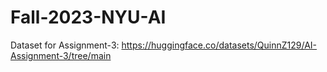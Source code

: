 # Fall-2023-NYU-AI

Dataset for Assignment-3: https://huggingface.co/datasets/QuinnZ129/AI-Assignment-3/tree/main
